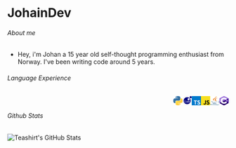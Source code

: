 # JohainDev

###### About me
- Hey, i'm Johan a 15 year old self-thought programming enthusiast from Norway. I've been writing code around 5 years.

###### Language Experience
‎<img style="float: right;" src="icons/csharp.svg" alt="C#" width="21" height="21" >
<img style="float: right;" src="icons/java.svg" alt="Java" width="21" height="21" >
<img style="float: right;" src="icons/javascript.svg" alt="JS" width="21" height="21" >
<img style="float: right;" src="icons/typescript.svg" alt="TS" width="21" height="21" >
<img style="float: right;" src="icons/lua.svg" alt="Lua" width="21" height="21" >
<img style="float: right;" src="icons/python.svg" alt="Python" width="21" height="21" >

###### Github Stats
![Teashirt's GitHub Stats](https://github-readme-stats.vercel.app/api?username=johaindev&show_icons=true&theme=dark)
